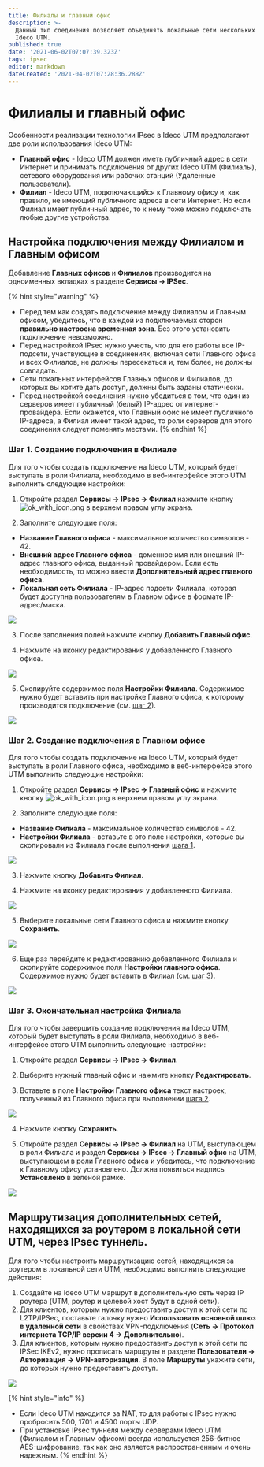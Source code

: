```yaml
---
title: Филиалы и главный офис
description: >-
  Данный тип соединения позволяет объединять локальные сети нескольких серверов
  Ideco UTM.
published: true
date: '2021-06-02T07:07:39.323Z'
tags: ipsec
editor: markdown
dateCreated: '2021-04-02T07:28:36.288Z'
---
```


# Филиалы и главный офис

Особенности реализации технологии IPsec в Ideco UTM предполагают две роли использования Ideco UTM:

* **Главный офис** - Ideco UTM должен иметь публичный адрес в сети Интернет и принимать подключения от других Ideco UTM \(Филиалы\), сетевого оборудования или рабочих станций \(Удаленные пользователи\).
* **Филиал** - Ideco UTM, подключающийся к Главному офису и, как правило, не имеющий публичного адреса в сети Интернет. Но если Филиал имеет публичный адрес, то к нему тоже можно подключать любые другие устройства.

## Настройка подключения между Филиалом и Главным офисом

Добавление **Главных офисов** и **Филиалов** производится на одноименных вкладках в разделе **Сервисы -&gt; IPSec**.

{% hint style="warning" %}
* Перед тем как создать подключение между Филиалом и Главным офисом, убедитесь, что в каждой из подключаемых сторон **правильно настроена временная зона**. Без этого установить подключение невозможно.
* Перед настройкой IPsec нужно учесть, что для его работы все IP-подсети, участвующие в соединениях, включая сети Главного офиса и всех Филиалов, не должны пересекаться и, тем более, не должны совпадать.
* Сети локальных интерфейсов Главных офисов и Филиалов, до которых вы хотите дать доступ, должны быть заданы статически.
* Перед настройкой соединения нужно убедиться в том, что один из серверов имеет публичный \(белый\) IP-адрес от интернет-провайдера. Если окажется, что Главный офис не имеет публичного IP-адреса, а Филиал имеет такой адрес, то роли серверов для этого соединения следует поменять местами.
{% endhint %}

### Шаг 1. Создание подключения в Филиале

Для того чтобы создать подключение на Ideco UTM, который будет выступать в роли Филиала, необходимо в веб-интерфейсе этого UTM выполнить следующие настройки:

1. Откройте раздел **Сервисы -&gt; IPsec -&gt; Филиал** нажмите кнопку ![ok\_with\_icon.png](../../../../.gitbook/assets/ok_with_icon%20%283%29%20%281%29.png) в верхнем правом углу экрана.

2. Заполните следующие поля:

* **Название Главного офиса** - максимальное количество символов - 42.
* **Внешний адрес Главного офиса** - доменное имя или внешний IP-адрес главного офиса, выданный провайдером. Если есть необходимость, то можно ввести **Дополнительный адрес главного офиса**.
* **Локальная сеть Филиала** - IP-адрес подсети Филиала, которая будет доступна пользователям в Главном офисе в формате IP-адрес/маска.

![](../../../../.gitbook/assets/ipsec-step1.png)

3. После заполнения полей нажмите кнопку **Добавить Главный офис**.

4. Нажмите на иконку редактирования у добавленного Главного офиса. 

![](../../../../.gitbook/assets/ipsec-step2.png)

5. Скопируйте содержимое поля **Настройки Филиала**. Содержимое нужно будет вставить при настройке Главного офиса, к которому производится подключение \(см. [шаг 2](branch-office-and-main-office.md#shag-2-sozdanie-podklyucheniya-v-glavnom-ofise)\).

![](../../../../.gitbook/assets/ipsec-step3.png)

### Шаг 2. Создание подключения в Главном офисе

Для того чтобы создать подключение на Ideco UTM, который будет выступать в роли Главного офиса, необходимо в веб-интерфейсе этого UTM выполнить следующие настройки:

1. Откройте раздел **Сервисы -&gt; IPsec -&gt; Главный офис** и нажмите кнопку ![ok\_with\_icon.png](../../../../.gitbook/assets/ok_with_icon%20%283%29%20%283%29.png) в верхнем правом углу экрана.

2. Заполните следующие поля:

* **Название Филиала** - максимальное количество символов - 42.
* **Настройки Филиала** - вставьте в это поле настройки, которые вы скопировали из Филиала после выполнения [шага 1](branch-office-and-main-office.md#shag-1-sozdanie-podklyucheniya-v-filiale).

![](../../../../.gitbook/assets/ipsec-step4.png)

3. Нажмите кнопку **Добавить Филиал**.

4. Нажмите на иконку редактирования у добавленного Филиала.

![](../../../../.gitbook/assets/ipsec-step5.png)

5. Выберите локальные сети Главного офиса и нажмите кнопку **Сохранить**.

![](../../../../.gitbook/assets/ipsec-step6.png)

6. Еще раз перейдите к редактированию добавленного Филиала и скопируйте содержимое поля **Настройки главного офиса**. Содержимое нужно будет вставить в Филиал \(см. [шаг 3](branch-office-and-main-office.md#shag-3-okonchatelnaya-nastroika-filiala)\).

![](../../../../.gitbook/assets/ipsec-step7.png)

### Шаг 3. Окончательная настройка Филиала

Для того чтобы завершить создание подключения на Ideco UTM, который будет выступать в роли Филиала, необходимо в веб-интерфейсе этого UTM выполнить следующие настройки:

1. Откройте раздел **Сервисы -&gt; IPsec -&gt; Филиал**.

2. Выберите нужный главный офис и нажмите кнопку **Редактировать**.

3. Вставьте в поле **Настройки Главного офиса** текст настроек, полученный из Главного офиса при выполнении [шага 2](branch-office-and-main-office.md#shag-2-sozdanie-podklyucheniya-v-glavnom-ofise).

![](../../../../.gitbook/assets/ipsec-step8.png)

4. Нажмите кнопку **Сохранить**.

5. Откройте раздел **Сервисы -&gt; IPsec -&gt; Филиал** на UTM, выступающем в роли Филиала и раздел **Сервисы -&gt; IPsec -&gt; Главный офис** на UTM, выступающем в роли Главного офиса и убедитесь, что подключение к Главному офису установлено. Должна появиться надпись **Установлено** в зеленой рамке.

![](../../../../.gitbook/assets/ipsec-step9.png)

## Маршрутизация дополнительных сетей, находящихся за роутером в локальной сети UTM, через IPsec туннель.

Для того чтобы настроить маршрутизацию сетей, находящихся за роутером в локальной сети UTM, необходимо выполнить следующие действия:

1. Создайте на Ideco UTM маршрут в дополнительную сеть через IP роутера \(UTM, роутер и целевой хост будут в одной сети\).
2. Для клиентов, которым нужно предоставить доступ к этой сети по L2TP/IPSec, поставьте галочку нужно **Использовать основной шлюз в удаленной сети** в свойствах VPN-подключения \(**Сеть -&gt; Протокол интернета TCP/IP версии 4 -&gt; Дополнительно**\).
3. Для клиентов, которым нужно предоставить доступ к этой сети по IPSec IKEv2, нужно прописать маршруты в разделе **Пользователи -&gt; Авторизация -&gt; VPN-авторизация**. В поле **Маршруты** укажите сети, до которых нужно предоставить доступ.

![](../../../../.gitbook/assets/ikev2-ipsec-auth.png)

{% hint style="info" %}
* Если Ideco UTM находится за NAT, то для работы с IPsec нужно пробросить 500, 1701 и 4500 порты UDP.
* При установке IPsec туннеля между серверами Ideco UTM \(Филиалом и Главным офисом\) всегда используется 256-битное AES-шифрование, так как оно является распространенным и очень надежным.
{% endhint %}

